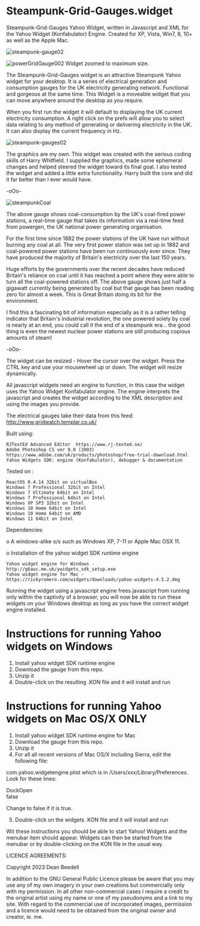 # Steampunk-Grid-Gauges.widget
 
Steampunk-Grid-Gauges Yahoo Widget, written in Javascript and XML for the Yahoo 
Widget (Konfabulator) Engine. Created for XP, Vista, Win7, 8, 10+ as well as the 
Apple Mac. 

![steampunk-gauge02](https://github.com/yereverluvinunclebert/Steampunk-Grid-Gauges.widget/assets/2788342/a87bf362-1c7d-43d5-aec6-1e517c03e366)

![powerGridGauge002](https://github.com/yereverluvinunclebert/Steampunk-Grid-Gauges.widget/assets/2788342/80a7d4f4-90e8-4001-b386-2514eef753cf)
Widget zoomed to maximum size.

The Steampunk-Grid-Gauges widget is an attractive Steampunk Yahoo widget for 
your desktop. It is a series of electrical generation and consumption gauges for 
the UK electricity generating network. Functional and gorgeous at the same time. 
This Widget is a moveable widget that you can move anywhere around the desktop 
as you require.

When you first run the widget it will default to displaying the UK current 
electricity consumption. A right click on the prefs will allow you to select 
data relating to any method of generating or delivering electricity in the UK. It 
can also display the current frequency in Hz.

 ![steampunk-gauges02](https://github.com/yereverluvinunclebert/Steampunk-Grid-Gauges.widget/assets/2788342/5a46a53f-5be9-4171-9647-87e8d9f6c731)

The graphics are my own. This widget was created with the serious coding skills 
of Harry Whitfield. I supplied the graphics, made some ephemeral changes and 
helped steered the widget toward its final goal. I also tested the widget and added 
a little extra functionality. Harry built the core and did it far better than I 
ever would have.

-oOo-

![steampunkCoal](https://github.com/yereverluvinunclebert/Steampunk-Grid-Gauges.widget/assets/2788342/fb513bc1-671e-4bf4-af31-f2281635235a)

The above gauge shows coal-consumption by the UK's coal-fired power stations, a real-time 
gauge that takes its information via a real-time feed from powergen, the UK 
national power generating organisation.

For the first time since 1882 the power stations of the UK have run without 
burning any coal at all. The very first power station was set up in 1882 and 
coal-powered power stations have been run continuously ever since. They have 
produced the majority of Britain's electricity over the last 150 years.

Huge efforts by the governments over the recent decades have reduced Britain's 
reliance on coal until it has reached a point where they were able to turn all 
the coal-powered stations off. The above gauge shows just half a gigawatt 
currently being generated by coal but that gauge has been reading zero for 
almost a week. This is Great Britain doing its bit for the environment.

I find this a fascinating bit of information especially as it is a rather 
telling indicator that Britain's industrial revolution, the one powered solely 
by coal is nearly at an end, you could call it the end of a steampunk era... 
the good thing is even the newest nuclear power stations are still producing 
copious amounts of steam!

-oOo-

The widget can be resized - Hover the cursor over the widget. Press the CTRL key 
and use your mousewheel up or down. The widget will resize dynamically.

All javascript widgets need an engine to function, in this case the widget uses 
the Yahoo Widget Konfabulator engine. The engine interprets the javascript and 
creates the widget according to the XML description and using the images you 
provide. 

The electrical gauges take their data from this feed:
	http://www.gridwatch.templar.co.uk/


Built using: 

	RJTextEd Advanced Editor  https://www.rj-texted.se/ 
	Adobe Photoshop CS ver 8.0 (2003)  https://www.adobe.com/uk/products/photoshop/free-trial-download.html  
	Yahoo Widgets SDK: engine (Konfabulator), debugger & documentation
  
Tested on :

	ReactOS 0.4.14 32bit on virtualBox    
	Windows 7 Professional 32bit on Intel    
	Windows 7 Ultimate 64bit on Intel    
	Windows 7 Professional 64bit on Intel    
	Windows XP SP3 32bit on Intel    
	Windows 10 Home 64bit on Intel    
	Windows 10 Home 64bit on AMD    
	Windows 11 64bit on Intel  
  
   
 Dependencies:
 
 o A windows-alike o/s such as Windows XP, 7-11 or Apple Mac OSX 11.    	
 
 o Installation of the yahoo widget SDK runtime engine  
 
	Yahoo widget engine for Windows - http://g6auc.me.uk/ywidgets_sdk_setup.exe  
	Yahoo widget engine for Mac - https://rickyromero.com/widgets/downloads/yahoo-widgets-4.5.2.dmg

Running the widget using a javascript engine frees javascript from running only 
within the captivity of a browser, you will now be able to run these widgets on 
your Windows desktop as long as you have the correct widget engine installed.

 
Instructions for running Yahoo widgets on Windows
=================================================

1. Install yahoo widget SDK runtime engine
2. Download the gauge from this repo.
3. Unzip it
4. Double-click on the resulting .KON file and it will install and run

Instructions for running Yahoo widgets on Mac OS/X ONLY
========================================================

1. Install yahoo widget SDK runtime engine for Mac
2. Download the gauge from this repo.
3. Unzip it
4. For all all recent versions of Mac OS/X including Sierra, edit the following 
file:

com.yahoo.widgetengine.plist which is in /Users/xxx/Library/Preferences. Look 
for these lines: 
   
  <key>DockOpen</key>  
  <string>false</string>  

Change to false if it is true.

5. Double-click on the widgets .KON file and it will install and run

Wit these instructions you should be able to start Yahoo! Widgets and the 
menubar item should appear. Widgets can then be started from the menubar or by 
double-clicking on the KON file in the usual way.



LICENCE AGREEMENTS:

Copyright 2023 Dean Beedell

In addition to the GNU General Public Licence please be aware that you may use
any of my own imagery in your own creations but commercially only with my
permission. In all other non-commercial cases I require a credit to the
original artist using my name or one of my pseudonyms and a link to my site.
With regard to the commercial use of incorporated images, permission and a
licence would need to be obtained from the original owner and creator, ie. me.

